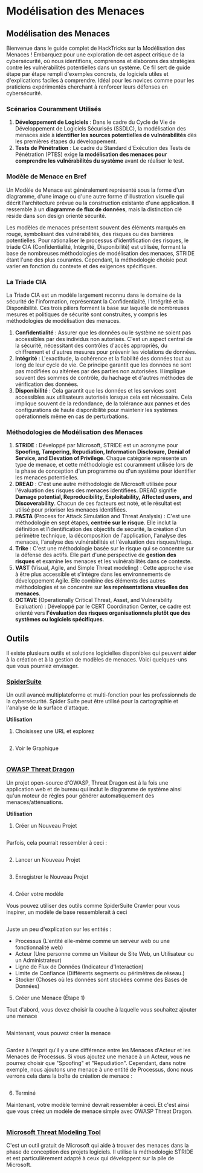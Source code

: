 # Modélisation des Menaces

## Modélisation des Menaces

Bienvenue dans le guide complet de HackTricks sur la Modélisation des Menaces ! Embarquez pour une exploration de cet aspect critique de la cybersécurité, où nous identifions, comprenons et élaborons des stratégies contre les vulnérabilités potentielles dans un système. Ce fil sert de guide étape par étape rempli d'exemples concrets, de logiciels utiles et d'explications faciles à comprendre. Idéal pour les novices comme pour les praticiens expérimentés cherchant à renforcer leurs défenses en cybersécurité.

### Scénarios Couramment Utilisés

1. **Développement de Logiciels** : Dans le cadre du Cycle de Vie de Développement de Logiciels Sécurisés (SSDLC), la modélisation des menaces aide à **identifier les sources potentielles de vulnérabilités** dès les premières étapes du développement.
2. **Tests de Pénétration** : Le cadre du Standard d'Exécution des Tests de Pénétration (PTES) exige **la modélisation des menaces pour comprendre les vulnérabilités du système** avant de réaliser le test.

### Modèle de Menace en Bref

Un Modèle de Menace est généralement représenté sous la forme d'un diagramme, d'une image ou d'une autre forme d'illustration visuelle qui décrit l'architecture prévue ou la construction existante d'une application. Il ressemble à un **diagramme de flux de données**, mais la distinction clé réside dans son design orienté sécurité.

Les modèles de menaces présentent souvent des éléments marqués en rouge, symbolisant des vulnérabilités, des risques ou des barrières potentielles. Pour rationaliser le processus d'identification des risques, le triade CIA (Confidentialité, Intégrité, Disponibilité) est utilisée, formant la base de nombreuses méthodologies de modélisation des menaces, STRIDE étant l'une des plus courantes. Cependant, la méthodologie choisie peut varier en fonction du contexte et des exigences spécifiques.

### La Triade CIA

La Triade CIA est un modèle largement reconnu dans le domaine de la sécurité de l'information, représentant la Confidentialité, l'Intégrité et la Disponibilité. Ces trois piliers forment la base sur laquelle de nombreuses mesures et politiques de sécurité sont construites, y compris les méthodologies de modélisation des menaces.

1. **Confidentialité** : Assurer que les données ou le système ne soient pas accessibles par des individus non autorisés. C'est un aspect central de la sécurité, nécessitant des contrôles d'accès appropriés, du chiffrement et d'autres mesures pour prévenir les violations de données.
2. **Intégrité** : L'exactitude, la cohérence et la fiabilité des données tout au long de leur cycle de vie. Ce principe garantit que les données ne sont pas modifiées ou altérées par des parties non autorisées. Il implique souvent des sommes de contrôle, du hachage et d'autres méthodes de vérification des données.
3. **Disponibilité** : Cela garantit que les données et les services sont accessibles aux utilisateurs autorisés lorsque cela est nécessaire. Cela implique souvent de la redondance, de la tolérance aux pannes et des configurations de haute disponibilité pour maintenir les systèmes opérationnels même en cas de perturbations.

### Méthodologies de Modélisation des Menaces

1. **STRIDE** : Développé par Microsoft, STRIDE est un acronyme pour **Spoofing, Tampering, Repudiation, Information Disclosure, Denial of Service, and Elevation of Privilege**. Chaque catégorie représente un type de menace, et cette méthodologie est couramment utilisée lors de la phase de conception d'un programme ou d'un système pour identifier les menaces potentielles.
2. **DREAD** : C'est une autre méthodologie de Microsoft utilisée pour l'évaluation des risques des menaces identifiées. DREAD signifie **Damage potential, Reproducibility, Exploitability, Affected users, and Discoverability**. Chacun de ces facteurs est noté, et le résultat est utilisé pour prioriser les menaces identifiées.
3. **PASTA** (Process for Attack Simulation and Threat Analysis) : C'est une méthodologie en sept étapes, **centrée sur le risque**. Elle inclut la définition et l'identification des objectifs de sécurité, la création d'un périmètre technique, la décomposition de l'application, l'analyse des menaces, l'analyse des vulnérabilités et l'évaluation des risques/triage.
4. **Trike** : C'est une méthodologie basée sur le risque qui se concentre sur la défense des actifs. Elle part d'une perspective de **gestion des risques** et examine les menaces et les vulnérabilités dans ce contexte.
5. **VAST** (Visual, Agile, and Simple Threat modeling) : Cette approche vise à être plus accessible et s'intègre dans les environnements de développement Agile. Elle combine des éléments des autres méthodologies et se concentre sur **les représentations visuelles des menaces**.
6. **OCTAVE** (Operationally Critical Threat, Asset, and Vulnerability Evaluation) : Développé par le CERT Coordination Center, ce cadre est orienté vers **l'évaluation des risques organisationnels plutôt que des systèmes ou logiciels spécifiques**.

## Outils

Il existe plusieurs outils et solutions logicielles disponibles qui peuvent **aider** à la création et à la gestion de modèles de menaces. Voici quelques-uns que vous pourriez envisager.

### [SpiderSuite](https://github.com/3nock/SpiderSuite)

Un outil avancé multiplateforme et multi-fonction pour les professionnels de la cybersécurité. Spider Suite peut être utilisé pour la cartographie et l'analyse de la surface d'attaque.

**Utilisation**

1. Choisissez une URL et explorez

<figure><img src="../.gitbook/assets/threatmodel_spidersuite_1.png" alt=""><figcaption></figcaption></figure>

2. Voir le Graphique

<figure><img src="../.gitbook/assets/threatmodel_spidersuite_2.png" alt=""><figcaption></figcaption></figure>

### [OWASP Threat Dragon](https://github.com/OWASP/threat-dragon/releases)

Un projet open-source d'OWASP, Threat Dragon est à la fois une application web et de bureau qui inclut le diagramme de système ainsi qu'un moteur de règles pour générer automatiquement des menaces/atténuations.

**Utilisation**

1. Créer un Nouveau Projet

<figure><img src="../.gitbook/assets/create_new_project_1.jpg" alt=""><figcaption></figcaption></figure>

Parfois, cela pourrait ressembler à ceci :

<figure><img src="../.gitbook/assets/1_threatmodel_create_project.jpg" alt=""><figcaption></figcaption></figure>

2. Lancer un Nouveau Projet

<figure><img src="../.gitbook/assets/launch_new_project_2.jpg" alt=""><figcaption></figcaption></figure>

3. Enregistrer le Nouveau Projet

<figure><img src="../.gitbook/assets/save_new_project.jpg" alt=""><figcaption></figcaption></figure>

4. Créer votre modèle

Vous pouvez utiliser des outils comme SpiderSuite Crawler pour vous inspirer, un modèle de base ressemblerait à ceci

<figure><img src="../.gitbook/assets/0_basic_threat_model.jpg" alt=""><figcaption></figcaption></figure>

Juste un peu d'explication sur les entités :

* Processus (L'entité elle-même comme un serveur web ou une fonctionnalité web)
* Acteur (Une personne comme un Visiteur de Site Web, un Utilisateur ou un Administrateur)
* Ligne de Flux de Données (Indicateur d'Interaction)
* Limite de Confiance (Différents segments ou périmètres de réseau.)
* Stocker (Choses où les données sont stockées comme des Bases de Données)

5. Créer une Menace (Étape 1)

Tout d'abord, vous devez choisir la couche à laquelle vous souhaitez ajouter une menace

<figure><img src="../.gitbook/assets/3_threatmodel_chose-threat-layer.jpg" alt=""><figcaption></figcaption></figure>

Maintenant, vous pouvez créer la menace

<figure><img src="../.gitbook/assets/4_threatmodel_create-threat.jpg" alt=""><figcaption></figcaption></figure>

Gardez à l'esprit qu'il y a une différence entre les Menaces d'Acteur et les Menaces de Processus. Si vous ajoutez une menace à un Acteur, vous ne pourrez choisir que "Spoofing" et "Repudiation". Cependant, dans notre exemple, nous ajoutons une menace à une entité de Processus, donc nous verrons cela dans la boîte de création de menace :

<figure><img src="../.gitbook/assets/2_threatmodel_type-option.jpg" alt=""><figcaption></figcaption></figure>

6. Terminé

Maintenant, votre modèle terminé devrait ressembler à ceci. Et c'est ainsi que vous créez un modèle de menace simple avec OWASP Threat Dragon.

<figure><img src="../.gitbook/assets/threat_model_finished.jpg" alt=""><figcaption></figcaption></figure>

### [Microsoft Threat Modeling Tool](https://aka.ms/threatmodelingtool)

C'est un outil gratuit de Microsoft qui aide à trouver des menaces dans la phase de conception des projets logiciels. Il utilise la méthodologie STRIDE et est particulièrement adapté à ceux qui développent sur la pile de Microsoft.
